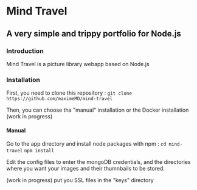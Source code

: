 # Mind Travel
## A very simple and trippy portfolio for Node.js

### Introduction

Mind Travel is a picture library webapp based on Node.js

### Installation

First, you need to clone this repository :
`git clone https://github.com/maximeMD/mind-travel`

Then, you can choose tha "manual" installation or the Docker installation (work in progress)

#### Manual

Go to the app directory and install node packages with npm :
 `cd mind-travel`
`npm install`

Edit the config files to enter the mongoDB credentials, and the directories where you want your images and their thumnbails to be stored.

(work in progress) put you SSL files in the "keys" directory
